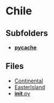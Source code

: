 # Chile

## Subfolders

- [__pycache__](__pycache__)

## Files

- [Continental](Continental)
- [EasterIsland](EasterIsland)
- [__init__.py](__init__.py)
